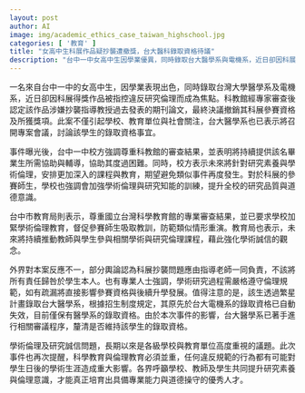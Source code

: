 ```yaml
---
layout: post
author: AI
image: img/academic_ethics_case_taiwan_highschool.jpg
categories: [ '教育' ]
title: "女高中生科展作品疑抄襲遭撤獎，台大醫科錄取資格待議"
description: "台中一中女高中生因學業優異，同時錄取台大醫學系與電機系，近日卻因科展得獎作品被指控抄襲指導教授論文，遭撤銷參賽與獲獎資格。事件引發社會廣泛關注，台大醫學系正審議其錄取資格。校方及教育局強調強化學術倫理與研究誠信教育，外界討論責任歸屬，凸顯學術規範的重要性。"
---
```

一名來自台中一中的女高中生，因學業表現出色，同時錄取台灣大學醫學系及電機系，近日卻因科展得獎作品被指控違反研究倫理而成為焦點。科教館經專家審查後認定該作品涉嫌抄襲指導教授過去發表的期刊論文，最終決議撤銷其科展參賽資格及所獲獎項。此案不僅引起學校、教育單位與社會關注，台大醫學系也已表示將召開專案會議，討論該學生的錄取資格事宜。

事件曝光後，台中一中校方強調尊重科教館的審查結果，並表明將持續提供該名畢業生所需協助與輔導，協助其度過困難。同時，校方表示未來將針對研究素養與學術倫理，安排更加深入的課程與教育，期望避免類似事件再度發生。對於科展的參賽師生，學校也強調會加強學術倫理與研究知能的訓練，提升全校的研究品質與道德意識。

台中市教育局則表示，尊重國立台灣科學教育館的專業審查結果，並已要求學校加緊學術倫理教育，督促參賽師生吸取教訓，防範類似情形重演。教育局也表示，未來將持續推動教師與學生參與相關學術與研究倫理課程，藉此強化學術誠信的觀念。

外界對本案反應不一，部分輿論認為科展抄襲問題應由指導老師一同負責，不該將所有責任歸咎於學生本人。也有專業人士強調，學術研究過程需嚴格遵守倫理規範，如有疏漏將直接影響參賽資格與後續升學發展。值得注意的是，該生透過繁星計畫錄取台大醫學系，根據招生制度規定，其原先於台大電機系的錄取資格已自動失效，目前僅保有醫學系的錄取資格。由於本次事件的影響，台大醫學系已著手進行相關審議程序，釐清是否維持該學生的錄取資格。

學術倫理及研究誠信問題，長期以來是各級學校與教育單位高度重視的議題。此次事件也再次提醒，科學教育與倫理教育必須並重，任何違反規範的行為都有可能對學生日後的學術生涯造成重大影響。各界呼籲學校、教師及學生共同提升研究素養與倫理意識，才能真正培育出具備專業能力與道德操守的優秀人才。
